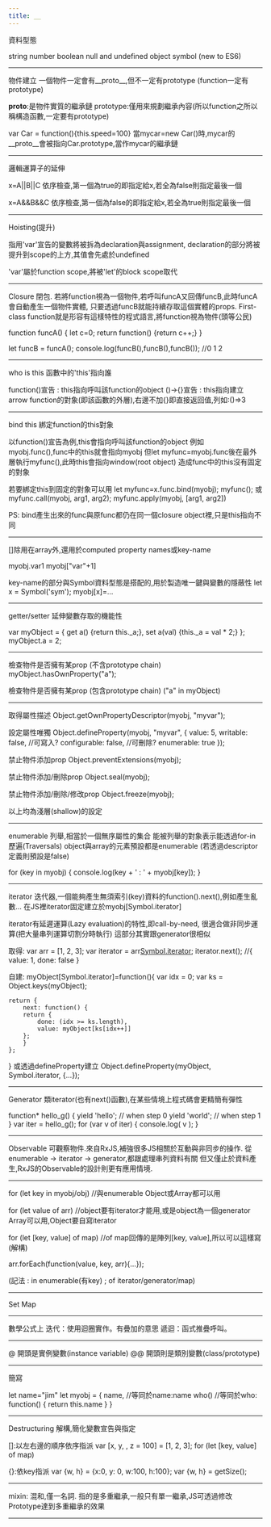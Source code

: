 ```yaml
---
title: __
---
```


資料型態

string
number
boolean
null and undefined
object
symbol (new to ES6)

---

物件建立
一個物件一定會有__proto__,但不一定有prototype (function一定有prototype)

__proto__:是物件實質的繼承鏈
prototype:僅用來規劃繼承內容(所以function之所以稱構造函數,一定要有prototype)

var Car = function(){this.speed=100}
當mycar=new Car()時,mycar的__proto__會被指向Car.prototype,當作mycar的繼承鏈

---

邏輯運算子的延伸

x=A||B||C
依序檢查,第一個為true的即指定給x,若全為false則指定最後一個

x=A&&B&&C
依序檢查,第一個為false的即指定給x,若全為true則指定最後一個

---

Hoisting(提升)

指用'var'宣告的變數將被拆為declaration與assignment,
declaration的部分將被提升到scope的上方,其值會先處於undefined

'var'屬於function scope,將被'let'的block scope取代

---

Closure
閉包. 若將function視為一個物件,若呼叫funcA又回傳funcB,此時funcA會自動產生一個物件實體,
只要透過funcB就能持續存取這個實體的props.
First-class function就是形容有這樣特性的程式語言,將function視為物件(頭等公民)

function funcA()
{
  let c=0;
  return function() {return c++;}
}

let funcB = funcA();
console.log(funcB(),funcB(),funcB()); //0 1 2

---

who is this
函數中的'this'指向誰

function()宣告 : this指向呼叫該function的object
()->{}宣告 : this指向建立arrow function的對象(即該函數的外層),右邊不加{}即直接返回值,列如:()=>3

---

bind this
綁定function的this對象

以function()宣告為例,this會指向呼叫該function的object
例如myobj.func(),func中的this就會指向myobj
但let myfunc=myobj.func後在最外層執行myfunc(),此時this會指向window(root object)
造成func中的this沒有固定的對象

若要綁定this到固定的對象可以用
let myfunc=x.func.bind(myobj);
myfunc();
或
myfunc.call(myobj, arg1, arg2);
myfunc.apply(myobj, [arg1, arg2])

PS: bind產生出來的func與原func都仍在同一個closure object裡,只是this指向不同

---

[]除用在array外,還用於computed property names或key-name

myobj.var1
myobj["var"+1]

key-name的部分與Symbol資料型態是搭配的,用於製造唯一鍵與變數的隱蔽性
let x = Symbol('sym');
myobj[x]=...

---

getter/setter
延伸變數存取的機能性

var myObject = {
    get a() {return this._a;},
    set a(val) {this._a = val * 2;}
};
myObject.a = 2;

---

檢查物件是否擁有某prop (不含prototype chain)
myObject.hasOwnProperty("a");

檢查物件是否擁有某prop (包含prototype chain)
("a" in myObject)

---

取得屬性描述
Object.getOwnPropertyDescriptor(myobj, "myvar");

設定屬性唯獨
Object.defineProperty(myobj, "myvar", {
    value: 5,
    writable: false,		//可寫入?
    configurable: false,	//可刪除?
    enumerable: true
});

禁止物件添加prop
Object.preventExtensions(myobj);

禁止物件添加/刪除prop
Object.seal(myobj);

禁止物件添加/刪除/修改prop
Object.freeze(myobj);

以上均為淺層(shallow)的設定

---

enumerable
列舉,相當於一個無序屬性的集合
能被列舉的對象表示能透過for-in歷遍(Traversals)
object與array的元素預設都是enumerable (若透過descriptor定義則預設是false)

for (key in myobj) {
    console.log(key + ' : ' + myobj[key]);
}

---

iterator
迭代器,一個能夠產生無須索引(key)資料的function().next(),例如產生亂數...
在JS裡iterator固定建立於myobj[Symbol.iterator]

iterator有延遲運算(Lazy evaluation)的特性,即call-by-need,
很適合做非同步運算(把大量串列運算切割分時執行)
這部分其實跟generator很相似

取得:
var arr = [1, 2, 3];
var iterator = arr[Symbol.iterator]();
iterator.next(); //{ value: 1, done: false }

自建:
myObject[Symbol.iterator]=function(){
	var idx = 0;
	var ks = Object.keys(myObject);

	return {
	    next: function() {
		return {
		    done: (idx >= ks.length),
		    value: myObject[ks[idx++]]
		};
	    }
	};
}
或透過defineProperty建立
Object.defineProperty(myObject, Symbol.iterator, {...});

---

Generator
類iterator(也有next()函數),在某些情境上程式碼會更精簡有彈性

function* hello_g() {
    yield 'hello'; // when step 0
    yield 'world'; // when step 1
}
var iter = hello_g();
for (var v of iter) {
    console.log( v );
}

---

Observable
可觀察物件.來自RxJS,補強很多JS相關於互動與非同步的操作.
從enumerable -> iterator -> generator,都跟處理串列資料有關
但又僅止於資料產生,RxJS的Observable的設計則更有應用情境.

---

for (let key in myobj/obj)	//與enumerable
Object或Array都可以用

for (let value of arr)	//object要有iterator才能用,或是object為一個generator
Array可以用,Object要自寫iterator

for (let [key, value] of map) //of map回傳的是陣列[key, value],所以可以這樣寫(解構)


arr.forEach(function(value, key, arr){...});

(記法 : in enumerable(有key) ; of iterator/generator/map)

---

Set Map

---

數學公式上
迭代：使用迴圈實作。有疊加的意思
遞迴：函式推疊呼叫。

---

@ 開頭是實例變數(instance variable)
@@ 開頭則是類別變數(class/prototype)

---

簡寫

let name="jim"
let myobj = {
	name,	//等同於name:name
	who()	//等同於who: function()
	{ return this.name }
}

---

Destructuring
解構,簡化變數宣告與指定

[]:以左右邊的順序依序指派
var [x, y, , z = 100] = [1, 2, 3];
for (let [key, value] of map)

{}:依key指派
var {w, h} = {x:0, y: 0, w:100, h:100};
var {w, h} = getSize();


---

mixin: 混和,僅一名詞. 指的是多重繼承,一般只有單一繼承,JS可透過修改Prototype達到多重繼承的效果

---







